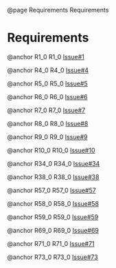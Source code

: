 @page Requirements Requirements

# Requirements

@anchor R1_0 R1_0 [Issue#1](https://github.com/WSUCEG-7140/A-Team/issues/1)

@anchor R4_0 R4_0 [Issue#4](https://github.com/WSUCEG-7140/A-Team/issues/4)

@anchor R5_0 R5_0 [Issue#5](https://github.com/WSUCEG-7140/A-Team/issues/5)

@anchor R6_0 R6_0 [Issue#6](https://github.com/WSUCEG-7140/A-Team/issues/6)

@anchor R7_0 R7_0 [Issue#7](https://github.com/WSUCEG-7140/A-Team/issues/7)

@anchor R8_0 R8_0 [Issue#8](https://github.com/WSUCEG-7140/A-Team/issues/8)

@anchor R9_0 R9_0 [Issue#9](https://github.com/WSUCEG-7140/A-Team/issues/9)

@anchor R10_0 R10_0 [Issue#10](https://github.com/WSUCEG-7140/A-Team/issues/10)

@anchor R34_0 R34_0 [Issue#34](https://github.com/WSUCEG-7140/A-Team/issues/34)

@anchor R38_0 R38_0 [Issue#38](https://github.com/WSUCEG-7140/A-Team/issues/38)

@anchor R57_0 R57_0 [Issue#57](https://github.com/WSUCEG-7140/A-Team/issues/57)

@anchor R58_0 R58_0 [Issue#58](https://github.com/WSUCEG-7140/A-Team/issues/58)

@anchor R59_0 R59_0 [Issue#59](https://github.com/WSUCEG-7140/A-Team/issues/59)

@anchor R69_0 R69_0 [Issue#69](https://github.com/WSUCEG-7140/A-Team/issues/69)

@anchor R71_0 R71_0 [Issue#71](https://github.com/WSUCEG-7140/A-Team/issues/71)

@anchor R73_0 R73_0 [Issue#73](https://github.com/WSUCEG-7140/A-Team/issues/73)